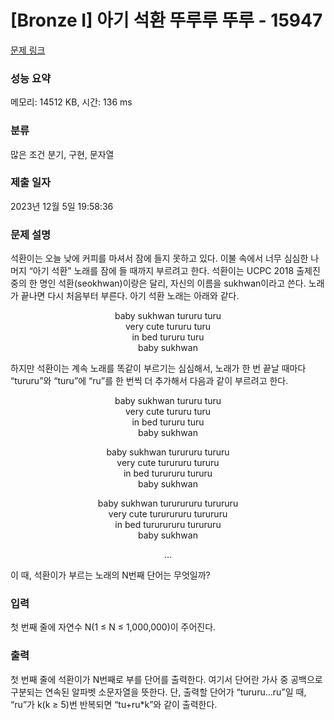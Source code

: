 # [Bronze I] 아기 석환 뚜루루 뚜루 - 15947 

[문제 링크](https://www.acmicpc.net/problem/15947) 

### 성능 요약

메모리: 14512 KB, 시간: 136 ms

### 분류

많은 조건 분기, 구현, 문자열

### 제출 일자

2023년 12월 5일 19:58:36

### 문제 설명

<p>석환이는 오늘 낮에 커피를 마셔서 잠에 들지 못하고 있다. 이불 속에서 너무 심심한 나머지 “아기 석환” 노래를 잠에 들 때까지 부르려고 한다. 석환이는 UCPC 2018 출제진 중의 한 명인 석환(seokhwan)이랑은 달리, 자신의 이름을 sukhwan이라고 쓴다. 노래가 끝나면 다시 처음부터 부른다. 아기 석환 노래는 아래와 같다.</p>

<p style="text-align: center">baby sukhwan tururu turu<br>
very cute tururu turu<br>
in bed tururu turu<br>
baby sukhwan</p>

<p>하지만 석환이는 계속 노래를 똑같이 부르기는 심심해서, 노래가 한 번 끝날 때마다 “tururu”와 “turu”에 “ru”를 한 번씩 더 추가해서 다음과 같이 부르려고 한다.</p>

<p style="text-align: center">baby sukhwan tururu turu<br>
very cute tururu turu<br>
in bed tururu turu<br>
baby sukhwan</p>

<p style="text-align: center">baby sukhwan turururu tururu<br>
very cute turururu tururu<br>
in bed turururu tururu<br>
baby sukhwan</p>

<p style="text-align: center">baby sukhwan tururururu turururu<br>
very cute tururururu turururu<br>
in bed tururururu turururu<br>
baby sukhwan</p>

<p style="text-align: center">…</p>

<p>이 때, 석환이가 부르는 노래의 N번째 단어는 무엇일까?</p>

### 입력 

 <p>첫 번째 줄에 자연수 N(1 ≤ N ≤ 1,000,000)이 주어진다.</p>

### 출력 

 <p>첫 번째 줄에 석환이가 N번째로 부를 단어를 출력한다. 여기서 단어란 가사 중 공백으로 구분되는 연속된 알파벳 소문자열을 뜻한다. 단, 출력할 단어가 “tururu...ru”일 때, “ru”가 k(k ≥ 5)번 반복되면 “tu+ru*k”와 같이 출력한다.</p>


